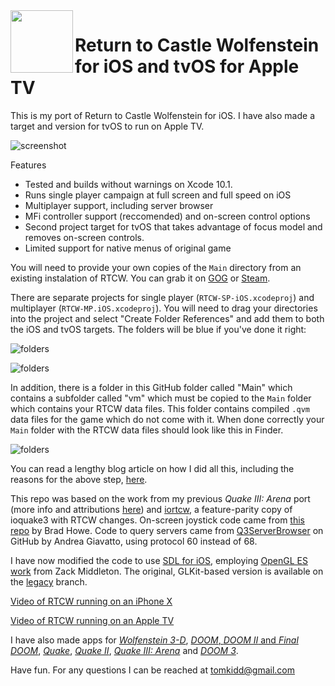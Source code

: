 <img align="left" width="100" height="100" src="https://raw.githubusercontent.com/tomkidd/RTCW-iOS/master/icon_rtcw.png">  

#  Return to Castle Wolfenstein for iOS and tvOS for Apple TV

This is my port of Return to Castle Wolfenstein for iOS. I have also made a target and version for tvOS to run on Apple TV.

![screenshot](https://raw.githubusercontent.com/tomkidd/RTCW-iOS/master/ss_rtcw.png)

Features

- Tested and builds without warnings on Xcode 10.1.
- Runs single player campaign at full screen and full speed on iOS
- Multiplayer support, including server browser
- MFi controller support (reccomended) and on-screen control options
- Second project target for tvOS that takes advantage of focus model and removes on-screen controls.
- Limited support for native menus of original game

You will need to provide your own copies of the `Main` directory from an existing instalation of RTCW. You can grab it on [GOG](https://www.gog.com/game/return_to_castle_wolfenstein) or [Steam](https://store.steampowered.com/app/9010/Return_to_Castle_Wolfenstein/).

There are separate projects for single player (`RTCW-SP-iOS.xcodeproj`) and multiplayer (`RTCW-MP.iOS.xcodeproj`). You will need to drag your directories into the project and select "Create Folder References" and add them to both the iOS and tvOS targets. The folders will be blue if you've done it right:

![folders](https://github.com/tomkidd/RTCW-iOS/raw/master/folders-sp.png)

![folders](https://github.com/tomkidd/RTCW-iOS/raw/master/folders-mp.png)

In addition, there is a folder in this GitHub folder called "Main" which contains a subfolder called "vm" which must be copied to the `Main` folder which contains your RTCW data files. This folder contains compiled `.qvm` data files for the game which do not come with it. When done correctly your `Main` folder with the RTCW data files should look like this in Finder.

![folders](https://github.com/tomkidd/RTCW-iOS/raw/master/qvms.png) 

You can read a lengthy blog article on how I did all this, including the reasons for the above step, [here](https://schnapple.com/return-to-castle-wolfenstein-for-ios-and-tvos-for-apple-tv/).

This repo was based on the work from my previous *Quake III: Arena* port (more info and attributions [here](https://github.com/tomkidd/Quake3-iOS)) and [iortcw](https://github.com/iortcw/iortcw/), a feature-parity copy of ioquake3 with RTCW changes.  On-screen joystick code came from [this repo](https://github.com/bradhowes/Joystick) by Brad Howe. Code to query servers came from [Q3ServerBrowser](https://github.com/andreagiavatto/Q3ServerBrowser) on GitHub by Andrea Giavatto, using protocol 60 instead of 68.

I have now modified the code to use [SDL for iOS](https://www.libsdl.org/), employing [OpenGL ES work](https://github.com/zturtleman/ioq3/tree/opengles1) from Zack Middleton. The original, GLKit-based version is available on the [legacy](https://github.com/tomkidd/RTCW-iOS/tree/legacy) branch. 

[Video of RTCW running on an iPhone X](https://www.youtube.com/watch?v=75qh0H0y2Vw)

[Video of RTCW running on an Apple TV](https://www.youtube.com/watch?v=47HscfTEzvw)

I have also made apps for [*Wolfenstein 3-D*](https://github.com/tomkidd/Wolf3D-iOS), [*DOOM*, *DOOM II* and *Final DOOM*](https://github.com/tomkidd/DOOM-iOS), [*Quake*](https://github.com/tomkidd/Quake-iOS), [*Quake II*](https://github.com/tomkidd/Quake2-iOS), [*Quake III: Arena*](https://github.com/tomkidd/Quake3-iOS) and [*DOOM 3*](https://github.com/tomkidd/DOOM3-iOS).

Have fun. For any questions I can be reached at tomkidd@gmail.com
